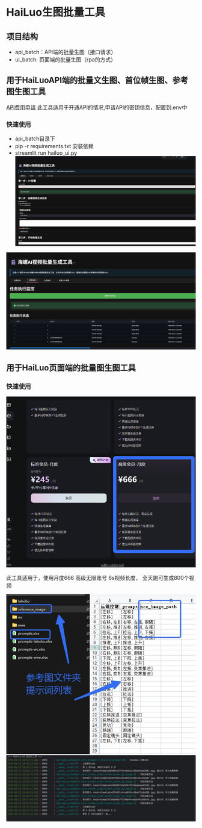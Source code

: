 # HaiLuo生图批量工具

## 项目结构

- api_batch：API端的批量生图（接口请求）
- ui_batch: 页面端的批量生图（rpa的方式）

## 用于HaiLuoAPI端的批量文生图、首位帧生图、参考图生图工具
[API费用申请](https://platform.minimaxi.com/document/video_generation?key=66d1439376e52fcee2853049)
此工具适用于开通API的情况,申请API的密钥信息，配置到.env中
### 快速使用
- api_batch目录下
- pip -r requirements.txt 安装依赖
- streamlit run hailuo_ui.py
![](doc/2.png)

![](doc/1.png)

## 用于HaiLuo页面端的批量图生图工具

### 快速使用
![](doc/auto-3.png)

此工具适用于，使用月度666 高级无限账号
6s视频长度， 全天跑可生成800个视频

![](doc/auto-4.png)
![](doc/auto-2.png)

